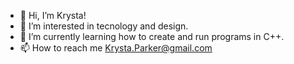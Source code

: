 - 👋 Hi, I’m Krysta!
- 👀 I’m interested in tecnology and design.
- 🌱 I’m currently learning how to create and run programs in C++. 
- 📫 How to reach me Krysta.Parker@gmail.com

<!---
MyNerdChild/MyNerdChild is a ✨ special ✨ repository because its `README.md` (this file) appears on your GitHub profile.
You can click the Preview link to take a look at your changes.
--->
